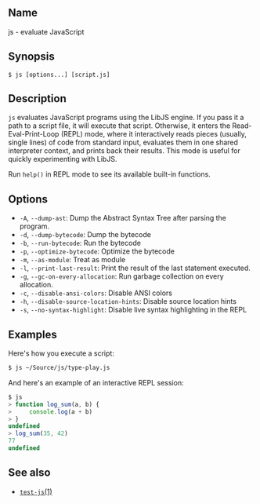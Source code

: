 ## Name

js - evaluate JavaScript

## Synopsis

```**sh
$ js [options...] [script.js]
```

## Description

`js` evaluates JavaScript programs using the LibJS engine. If you pass it a path
to a script file, it will execute that script. Otherwise, it enters the
Read-Eval-Print-Loop (REPL) mode, where it interactively reads pieces (usually,
single lines) of code from standard input, evaluates them in one shared
interpreter context, and prints back their results. This mode is useful for
quickly experimenting with LibJS.

Run `help()` in REPL mode to see its available built-in functions.

## Options

* `-A`, `--dump-ast`: Dump the Abstract Syntax Tree after parsing the program.
* `-d`, `--dump-bytecode`: Dump the bytecode
* `-b`, `--run-bytecode`: Run the bytecode
* `-p`, `--optimize-bytecode`: Optimize the bytecode
* `-m`, `--as-module`: Treat as module
* `-l`, `--print-last-result`: Print the result of the last statement executed.
* `-g`, `--gc-on-every-allocation`: Run garbage collection on every allocation.
* `-c`, `--disable-ansi-colors`: Disable ANSI colors
* `-h`, `--disable-source-location-hints`: Disable source location hints
* `-s`, `--no-syntax-highlight`: Disable live syntax highlighting in the REPL

## Examples

Here's how you execute a script:

```sh
$ js ~/Source/js/type-play.js
```

And here's an example of an interactive REPL session:

```js
$ js
> function log_sum(a, b) {
>     console.log(a + b)
> }
undefined
> log_sum(35, 42)
77
undefined
```

## See also

* [`test-js`(1)](help://man/1/test-js)
